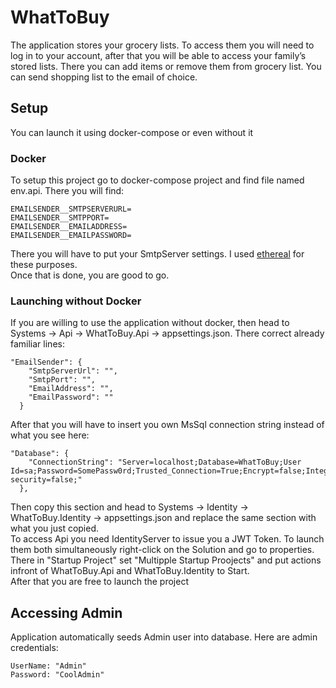 # WhatToBuy

The application stores your grocery lists. To access them you will need to log in to your account, after that you will be able to access your family’s stored lists. There you can add items or remove them from grocery list. You can send shopping list to the email of choice.


## Setup
You can launch it using docker-compose or even without it
### Docker
To setup this project go to docker-compose project and find file named env.api. There you will find: 

```code
EMAILSENDER__SMTPSERVERURL=
EMAILSENDER__SMTPPORT=
EMAILSENDER__EMAILADDRESS=
EMAILSENDER__EMAILPASSWORD=
```
There you will have to put your SmtpServer settings. I used [ethereal](https://ethereal.email/) for these purposes.  
Once that is done, you are good to go.

### Launching without Docker
If you are willing to use the application without docker, then head to Systems -> Api -> WhatToBuy.Api -> appsettings.json. There correct already familiar lines:
```code
"EmailSender": {
    "SmtpServerUrl": "",
    "SmtpPort": "",
    "EmailAddress": "",
    "EmailPassword": ""
  }
```
After that you will have to insert you own MsSql connection string instead of what you see here:  
```code
"Database": {
    "ConnectionString": "Server=localhost;Database=WhatToBuy;User Id=sa;Password=SomePassw0rd;Trusted_Connection=True;Encrypt=false;Integrated security=false;"
  },
```  
Then copy this section and head to Systems -> Identity -> WhatToBuy.Identity -> appsettings.json and replace the same section with what you just copied.  
To access Api you need IdentityServer to issue you a JWT Token. To launch them both simultaneously right-click on the Solution and go to properties. There in "Startup Project" set "Multipple Startup Proojects" and put actions infront of WhatToBuy.Api and WhatToBuy.Identity to Start.  
After that you are free to launch the project

## Accessing Admin
Application automatically seeds Admin user into database. Here are admin credentials:
```code
UserName: "Admin"
Password: "CoolAdmin"
```

